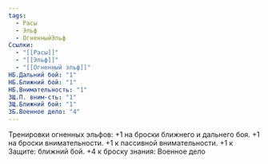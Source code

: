 ```yaml
---
tags:
  - Расы
  - Эльф
  - ОгненныйЭльф
Ссылки:
  - "[[Расы]]"
  - "[[Эльф]]"
  - "[[Огненный эльф]]"
НБ.Дальний бой: "1"
НБ.Ближний бой: "1"
НБ.Внимательность: "1"
ЗЩ.П. вним-сть: "1"
ЗЩ.Ближний бой: "1"
ЗБ.Военное дело: "4"
---
```

Тренировки огненных эльфов:
+1 на броски ближнего и дальнего боя. 
+1 на броски внимательности.
+1 к пассивной внимательности.
+1 к Защите: ближний бой. 
+4 к броску знания: Военное дело










